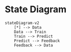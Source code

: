 # State Diagram

```mermaid
stateDiagram-v2
    [*] --> Data
    Data --> Train
    Train --> Predict
    Predict --> Feedback
    Feedback --> Data
```

